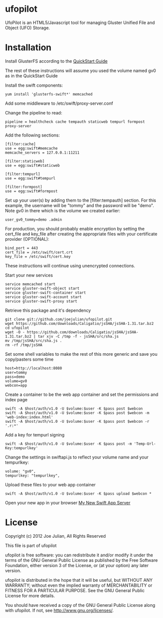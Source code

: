 ufopilot 
======== 
 
UfoPilot is an HTML5/Javascript tool for managing Gluster Unified File and Object (UFO) Storage. 
 
Installation
============
Install GlusterFS according to the [QuickStart Guide](http://www.gluster.org/community/documentation/index.php/QuickStart)

The rest of these instructions will assume you used the volume named gv0 as in the QuickStart Guide

Install the swift components:

    yum install 'glusterfs-swift*' memcached
    
Add some middleware to /etc/swift/proxy-server.conf

Change the pipeline to read:

    pipeline = healthcheck cache tempauth staticweb tempurl formpost proxy-server
    
Add the following sections:

    [filter:cache]
    use = egg:swift#memcache
    memcache_servers = 127.0.0.1:11211
    
    [filter:staticweb]
    use = egg:swift#staticweb
    
    [filter:tempurl]
    use = egg:swift#tempurl
    
    [filter:formpost]
    use = egg:swift#formpost

Set up your user(s) by adding them to the [filter:tempauth] section. For this example, the username will be "tommy"
and the password will be "demo". Note gv0 in there which is the volume we created earlier:

    user_gv0_tommy=demo .admin

For production, you should probably enable encryption by setting the cert\_file and key\_file after creating the 
appropriate files with your certificate provider (OPTIONAL):

    bind_port = 443
    cert_file = /etc/swift/cert.crt
    key_file = /etc/swift/cert.key

These instructions will continue using unencrypted connections.

Start your new services

    service memcached start
    service gluster-swift-object start
    service gluster-swift-container start
    service gluster-swift-account start
    service gluster-swift-proxy start

Retrieve this package and it's dependency

    git clone git://github.com/joejulian/ufopilot.git
    wget https://github.com/downloads/Caligatio/jsSHA/jsSHA-1.31.tar.bz2
    cd ufopilot
    wget -O - https://github.com/downloads/Caligatio/jsSHA/jsSHA-1.31.tar.bz2 | tar xjv -C /tmp -f - jsSHA/src/sha.js
    mv /tmp/jsSHA/src/sha.js .
    rm -rf /tmp/jsSHA

Set some shell variables to make the rest of this more generic and save you copy/pasters some time

    host=http://localhost:8080
    user=tommy
    pass=demo
    volume=gv0
    webcon=app

Create a container to be the web app container and set the permissions and index page

    swift -A $host/auth/v1.0 -U $volume:$user -K $pass post $webcon
    swift -A $host/auth/v1.0 -U $volume:$user -K $pass post $webcon -m 'web-index:index.html'
    swift -A $host/auth/v1.0 -U $volume:$user -K $pass post $webcon -r '.r:*'
    
Add a key for tempurl signing
    
    swift -A $host/auth/v1.0 -U $volume:$user -K $pass post -m 'Temp-Url-Key:tempurlkey'

Change the settings in swiftapi.js to reflect your volume name and your tempurlkey:

    volume: "gv0",
    tempurlkey: "tempurlkey",
    
Upload these files to your web app container

    swift -A $host/auth/v1.0 -U $volume:$user -K $pass upload $webcon *

Open your new app in your browser
    [My New Swift App Server](http://localhost:8080/v1/AUTH_gv0/app/)


License 
========
Copyright (c) 2012 Joe Julian, All Rights Reserved 
 
This file is part of ufopilot 
 
ufopilot is free software: you can redistribute it and/or modify 
it under the terms of the GNU General Public License as published by 
the Free Software Foundation, either version 3 of the License, or 
(at your option) any later version. 
 
ufopilot is distributed in the hope that it will be useful, 
but WITHOUT ANY WARRANTY; without even the implied warranty of 
MERCHANTABILITY or FITNESS FOR A PARTICULAR PURPOSE.  See the 
GNU General Public License for more details. 
 
You should have received a copy of the GNU General Public License 
along with ufopilot.  If not, see <http://www.gnu.org/licenses/>. 

